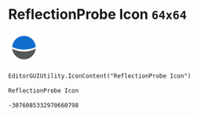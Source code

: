 # ReflectionProbe Icon `64x64`
<img src="/img/ReflectionProbe%20Icon.png" width=64 height=64>

``` CSharp
EditorGUIUtility.IconContent("ReflectionProbe Icon")
```
```
ReflectionProbe Icon
```
```
-3076085332970660798
```
